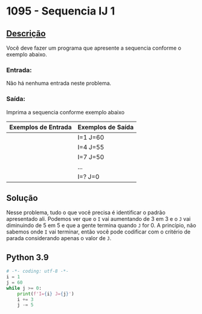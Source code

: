 # 1095 - Sequencia IJ 1

## [Descrição](https://www.beecrowd.com.br/judge/pt/problems/view/1095)

Você deve fazer um programa que apresente a sequencia conforme o exemplo abaixo.

### Entrada:
Não há nenhuma entrada neste problema.

### Saída:
Imprima a sequencia conforme exemplo abaixo

| Exemplos de Entrada | Exemplos de Saída |
|---------------------|-------------------|
|                     |      I=1 J=60     |
|                     |      I=4 J=55     |
|                     |      I=7 J=50     |
|                     |        ...        |
|                     |      I=? J=0      |


## Solução

Nesse problema, tudo o que você precisa é identificar o padrão apresentado ali. Podemos ver que o `I` vai aumentando de 3 em 3 e o `J` vai diminuindo de 5 em 5 e que a gente termina quando `J` for 0. A princípio, não sabemos onde `I` vai terminar, então você pode codificar com o critério de parada considerando apenas o valor de `J`.

## Python 3.9

```Python
# -*- coding: utf-8 -*-
i = 1
j = 60
while j >= 0:
    print(f'I={i} J={j}')
    i += 3
    j -= 5
```
